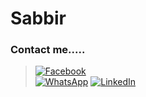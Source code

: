 # Sabbir
### Contact me.....
> [![Facebook](https://img.shields.io/badge/Facebook-1877F2?style=for-the-badge&logo=facebook&logoColor=white)](https://fb.com/772sabbir)  
> [![WhatsApp](https://img.shields.io/badge/WhatsApp-25D366?style=for-the-badge&logo=whatsapp&logoColor=white)](https://wa.me/8801571144383)
> [![LinkedIn](https://img.shields.io/badge/LinkedIn-0077B5?style=for-the-badge&logo=linkedin&logoColor=white)](https://www.linkedin.com/in/772sabbir)

